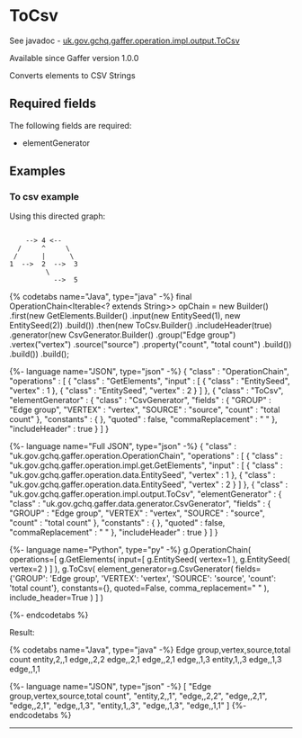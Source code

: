 # ToCsv
See javadoc - [uk.gov.gchq.gaffer.operation.impl.output.ToCsv](ref://../../javadoc/gaffer/uk/gov/gchq/gaffer/operation/impl/output/ToCsv.html)

Available since Gaffer version 1.0.0

Converts elements to CSV Strings

## Required fields
The following fields are required: 
- elementGenerator


## Examples

### To csv example

Using this directed graph:

```

    --> 4 <--
  /     ^     \
 /      |      \
1  -->  2  -->  3
         \
           -->  5
```


{% codetabs name="Java", type="java" -%}
final OperationChain<Iterable<? extends String>> opChain = new Builder()
        .first(new GetElements.Builder()
                .input(new EntitySeed(1), new EntitySeed(2))
                .build())
        .then(new ToCsv.Builder()
                .includeHeader(true)
                .generator(new CsvGenerator.Builder()
                        .group("Edge group")
                        .vertex("vertex")
                        .source("source")
                        .property("count", "total count")
                        .build())
                .build())
        .build();

{%- language name="JSON", type="json" -%}
{
  "class" : "OperationChain",
  "operations" : [ {
    "class" : "GetElements",
    "input" : [ {
      "class" : "EntitySeed",
      "vertex" : 1
    }, {
      "class" : "EntitySeed",
      "vertex" : 2
    } ]
  }, {
    "class" : "ToCsv",
    "elementGenerator" : {
      "class" : "CsvGenerator",
      "fields" : {
        "GROUP" : "Edge group",
        "VERTEX" : "vertex",
        "SOURCE" : "source",
        "count" : "total count"
      },
      "constants" : { },
      "quoted" : false,
      "commaReplacement" : " "
    },
    "includeHeader" : true
  } ]
}

{%- language name="Full JSON", type="json" -%}
{
  "class" : "uk.gov.gchq.gaffer.operation.OperationChain",
  "operations" : [ {
    "class" : "uk.gov.gchq.gaffer.operation.impl.get.GetElements",
    "input" : [ {
      "class" : "uk.gov.gchq.gaffer.operation.data.EntitySeed",
      "vertex" : 1
    }, {
      "class" : "uk.gov.gchq.gaffer.operation.data.EntitySeed",
      "vertex" : 2
    } ]
  }, {
    "class" : "uk.gov.gchq.gaffer.operation.impl.output.ToCsv",
    "elementGenerator" : {
      "class" : "uk.gov.gchq.gaffer.data.generator.CsvGenerator",
      "fields" : {
        "GROUP" : "Edge group",
        "VERTEX" : "vertex",
        "SOURCE" : "source",
        "count" : "total count"
      },
      "constants" : { },
      "quoted" : false,
      "commaReplacement" : " "
    },
    "includeHeader" : true
  } ]
}

{%- language name="Python", type="py" -%}
g.OperationChain( 
  operations=[ 
    g.GetElements( 
      input=[ 
        g.EntitySeed( 
          vertex=1 
        ), 
        g.EntitySeed( 
          vertex=2 
        ) 
      ] 
    ), 
    g.ToCsv( 
      element_generator=g.CsvGenerator( 
        fields={'GROUP': 'Edge group', 'VERTEX': 'vertex', 'SOURCE': 'source', 'count': 'total count'}, 
        constants={}, 
        quoted=False, 
        comma_replacement=" " 
      ), 
      include_header=True 
    ) 
  ] 
)

{%- endcodetabs %}

Result:

{% codetabs name="Java", type="java" -%}
Edge group,vertex,source,total count
entity,2,,1
edge,,2,2
edge,,2,1
edge,,2,1
edge,,1,3
entity,1,,3
edge,,1,3
edge,,1,1

{%- language name="JSON", type="json" -%}
[ "Edge group,vertex,source,total count", "entity,2,,1", "edge,,2,2", "edge,,2,1", "edge,,2,1", "edge,,1,3", "entity,1,,3", "edge,,1,3", "edge,,1,1" ]
{%- endcodetabs %}

-----------------------------------------------

